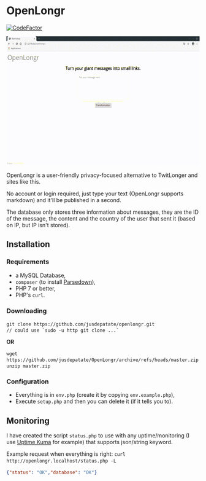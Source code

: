 # OpenLongr
[![CodeFactor](https://www.codefactor.io/repository/github/jusdepatate/openlongr/badge)](https://www.codefactor.io/repository/github/jusdepatate/openlongr)

![OpenLongr](OpenLongr.gif)

OpenLongr is a user-friendly privacy-focused alternative to TwitLonger and sites like this.

No account or login required, just type your text (OpenLongr supports markdown) and it'll be published in a second.

The database only stores three information about messages, they are the ID of the message, the content and the country of the user that sent it (based on IP, but IP isn't stored).

## Installation
### Requirements
- a MySQL Database,
- `composer` (to install [Parsedown](https://github.com/erusev/parsedown)),
- PHP 7 or better,
- PHP's `curl`.

### Downloading
```shell
git clone https://github.com/jusdepatate/openlongr.git
// could use `sudo -u http git clone ...`
```
**OR**
```shell
wget https://github.com/jusdepatate/OpenLongr/archive/refs/heads/master.zip
unzip master.zip
```

### Configuration
- Everything is in `env.php` (create it by copying `env.example.php`),
- Execute `setup.php` and then you can delete it (if it tells you to).

## Monitoring
I have created the script `status.php` to use with any uptime/monitoring (I use [Uptime Kuma](https://github.com/louislam/uptime-kuma) for example) that supports json/string keyword.

Example request when everything is right: `curl http://openlongr.localhost/status.php -L`
```json
{"status": "OK","database": "OK"}
```